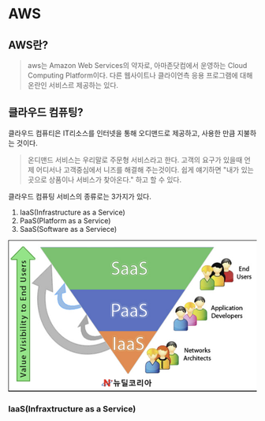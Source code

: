 # AWS

## AWS란?
>aws는 Amazon Web Services의 약자로, 아마존닷컴에서 운영하는 Cloud Computing Platform이다. 다른 웹사이트나 클라이언측 응용 프로그램에 대해 온란인 서비스르 제공하는 있다.

## 클라우드 컴퓨팅?

클라우드 컴퓨티은 IT리소스를 인터넷을 통해 오디맨드로 제공하고, 사용한 만큼 지불하는 것이다.

>온디맨드 서비스는 우리말로 주문형 서비스라고 한다.
>고객의 요구가 있을때 언제 어디서나 고객중심에서 니즈를 해결해 주는것이다.
> 쉽게 얘기하면 "내가 있는 곳으로 상품이나 서비스가 찾아온다." 하고 할 수 있다.

클라우드 컴퓨팅 서비스의 종류로는 3가지가 있다.

1. IaaS(Infrastructure as a Service)
2. PaaS(Platform as a Service)
3. SaaS(Software as a Serviece)

<img src="photo.png">

### IaaS(Infraxtructure as a Service)
